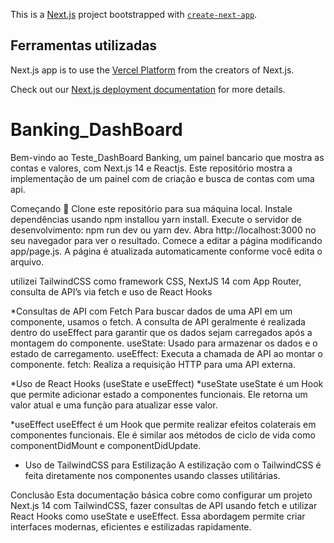This is a [Next.js](https://nextjs.org/) project bootstrapped with [`create-next-app`](https://github.com/vercel/next.js/tree/canary/packages/create-next-app).

## Ferramentas utilizadas

 Next.js app is to use the [Vercel Platform](https://vercel.com/new?utm_medium=default-template&filter=next.js&utm_source=create-next-app&utm_campaign=create-next-app-readme) from the creators of Next.js.

Check out our [Next.js deployment documentation](https://nextjs.org/docs/deployment) for more details.
# Banking_DashBoard

Bem-vindo ao Teste_DashBoard Banking, um painel bancario que mostra as contas e valores, com Next.js 14 e Reactjs. Este repositório mostra a implementação de um painel com de criação e busca de contas com uma api.

Começando 🚀
Clone este repositório para sua máquina local.
Instale dependências usando npm installou yarn install.
Execute o servidor de desenvolvimento: npm run dev ou yarn dev.
Abra http://localhost:3000 no seu navegador para ver o resultado.
Comece a editar a página modificando app/page.js. A página é atualizada automaticamente conforme você edita o arquivo.

utilizei TailwindCSS como framework CSS, NextJS 14 com App Router, consulta de API’s via fetch e uso de React Hooks

*Consultas de API com Fetch
Para buscar dados de uma API em um componente, usamos o fetch. A consulta de API geralmente é realizada dentro do useEffect para garantir que os dados sejam carregados após a montagem do componente.
useState: Usado para armazenar os dados e o estado de carregamento.
useEffect: Executa a chamada de API ao montar o componente.
fetch: Realiza a requisição HTTP para uma API externa.

*Uso de React Hooks (useState e useEffect)
*useState
useState é um Hook que permite adicionar estado a componentes funcionais. Ele retorna um valor atual e uma função para atualizar esse valor.

*useEffect
useEffect é um Hook que permite realizar efeitos colaterais em componentes funcionais. Ele é similar aos métodos de ciclo de vida como componentDidMount e componentDidUpdate.

* Uso de TailwindCSS para Estilização
A estilização com o TailwindCSS é feita diretamente nos componentes usando classes utilitárias.

Conclusão
Esta documentação básica cobre como configurar um projeto Next.js 14 com TailwindCSS, fazer consultas de API usando fetch e utilizar React Hooks como useState e useEffect. Essa abordagem permite criar interfaces modernas, eficientes e estilizadas rapidamente.
